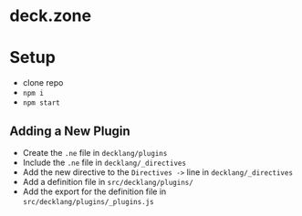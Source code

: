 # deck.zone

# Setup

* clone repo
* `npm i`
* `npm start`

## Adding a New Plugin

* Create the `.ne` file in `decklang/plugins`
* Include the `.ne` file in `decklang/_directives`
* Add the new directive to the `Directives ->` line in `decklang/_directives`
* Add a definition file in `src/decklang/plugins/`
* Add the export for the definition file in `src/decklang/plugins/_plugins.js`